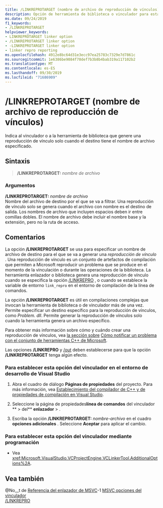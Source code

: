 ```yaml
---
title: /LINKREPROTARGET (nombre de archivo de reproducción de vínculos)
description: Opción de herramienta de biblioteca o vinculador para establecer un nombre de archivo de destino para una reproducción de vínculo.
ms.date: 09/24/2019
f1_keywords:
- /LINKREPROTARGET
helpviewer_keywords:
- LINKREPROTARGET linker option
- /LINKREPROTARGET linker option
- -LINKREPROTARGET linker option
- linker repro reporting
ms.openlocfilehash: 4912e8bc64d31e3ecc97ea25783c7329e7d7861c
ms.sourcegitcommit: 1e6386be9084f70def7b3b8b4bab319a117102b2
ms.translationtype: MT
ms.contentlocale: es-ES
ms.lasthandoff: 09/30/2019
ms.locfileid: "71686909"
---
```

# <a name="linkreprotarget-link-repro-file-name"></a>/LINKREPROTARGET (nombre de archivo de reproducción de vínculos)

Indica al vinculador o a la herramienta de biblioteca que genere una reproducción de vínculo solo cuando el destino tiene el nombre de archivo especificado.

## <a name="syntax"></a>Sintaxis

> **/LINKREPROTARGET:** _nombre de archivo_

### <a name="arguments"></a>Argumentos

**/LINKREPROTARGET:** _nombre de archivo_\
Nombre del archivo de destino por el que se va a filtrar. Una reproducción de vínculo solo se genera cuando el archivo con nombre es el destino de salida. Los nombres de archivo que incluyen espacios deben ir entre comillas dobles. El nombre de archivo debe incluir el nombre base y la extensión, pero no la ruta de acceso.

## <a name="remarks"></a>Comentarios

La opción **/LINKREPROTARGET** se usa para especificar un nombre de archivo de destino para el que se va a generar una *reproducción de vínculo* . Una reproducción de vínculo es un conjunto de artefactos de compilación que permiten a Microsoft reproducir un problema que se produce en el momento de la vinculación o durante las operaciones de la biblioteca. La herramienta enlazador o biblioteca genera una reproducción de vínculo cuando se especifica la opción [/LINKREPRO](linkrepro.md) , o cuando se establece la variable de entorno `link_repro` en el entorno de compilación de la línea de comandos.

La opción **/LINKREPROTARGET** es útil en compilaciones complejas que invocan la herramienta de biblioteca o de vinculador más de una vez. Permite especificar un destino específico para la reproducción de vínculos, como *Problem. dll*. Permite generar la reproducción de vínculos solo cuando la herramienta genera un archivo específico.

Para obtener más información sobre cómo y cuándo crear una reproducción de vínculos, vea [la sección sobre](../../overview/how-to-report-a-problem-with-the-visual-cpp-toolset.md#link-repros) [Cómo notificar un problema con el conjunto de herramientas C++ de Microsoft](../../overview/how-to-report-a-problem-with-the-visual-cpp-toolset.md).

Las opciones **/LINKREPRO** y [/out](out-output-file-name.md) deben establecerse para que la opción **/LINKREPROTARGET** tenga algún efecto.

### <a name="to-set-this-linker-option-in-the-visual-studio-development-environment"></a>Para establecer esta opción del vinculador en el entorno de desarrollo de Visual Studio

1. Abra el cuadro de diálogo **Páginas de propiedades** del proyecto. Para más información, vea [Establecimiento del compilador de C++ y de propiedades de compilación en Visual Studio](../working-with-project-properties.md).

1. Seleccione la página de propiedades**línea de comandos** del vinculador ** >  del** **enlazador** > .

1. Escriba la opción **/LINKREPROTARGET:** _nombre-archivo_ en el cuadro **opciones adicionales** . Seleccione **Aceptar** para aplicar el cambio.

### <a name="to-set-this-linker-option-programmatically"></a>Para establecer esta opción del vinculador mediante programación

- Vea <xref:Microsoft.VisualStudio.VCProjectEngine.VCLinkerTool.AdditionalOptions%2A>.

## <a name="see-also"></a>Vea también

@No__t de [Referencia del enlazador de MSVC](linking.md)-1
[MSVC opciones del vinculador](linker-options.md)\
[/LINKREPRO](linkrepro.md)
